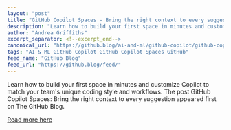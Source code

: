 ```yaml
---
layout: "post"
title: "GitHub Copilot Spaces - Bring the right context to every suggestion"
description: "Learn how to build your first space in minutes and customize Copilot to match your team's unique cod..."
author: "Andrea Griffiths"
excerpt_separator: <!--excerpt_end-->
canonical_url: "https://github.blog/ai-and-ml/github-copilot/github-copilot-spaces-bring-the-right-context-to-every-suggestion/"
tags: "AI & ML GitHub Copilot GitHub Copilot Spaces GitHub"
feed_name: "GitHub Blog"
feed_url: "https://github.blog/feed/"
---
```


Learn how to build your first space in minutes and customize Copilot to match your team's unique coding style and workflows.<!--excerpt_end-->
The post GitHub Copilot Spaces: Bring the right context to every suggestion appeared first on The GitHub Blog.

[Read more here](https://github.blog/ai-and-ml/github-copilot/github-copilot-spaces-bring-the-right-context-to-every-suggestion/)

